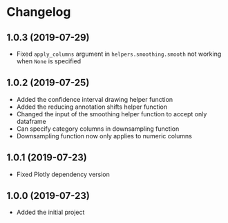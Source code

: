 # Changelog

## 1.0.3 (2019-07-29)

* Fixed `apply_columns` argument in `helpers.smoothing.smooth` not working when `None` is specified

## 1.0.2 (2019-07-25)

* Added the confidence interval drawing helper function
* Added the reducing annotation shifts helper function
* Changed the input of the smoothing helper function to accept only dataframe
* Can specify category columns in downsampling function
* Downsampling function now only applies to numeric columns

## 1.0.1 (2019-07-23)

* Fixed Plotly dependency version

## 1.0.0 (2019-07-23)

* Added the initial project
